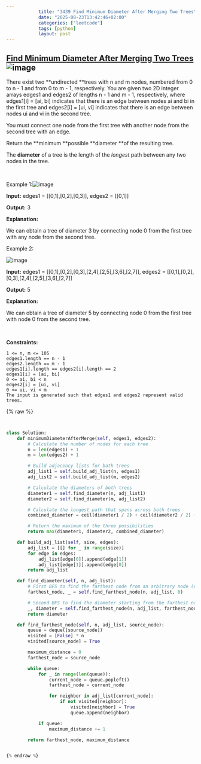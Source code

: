 ```yaml
---
            title: "3439 Find Minimum Diameter After Merging Two Trees"
            date: "2025-08-23T13:42:46+02:00"
            categories: ["leetcode"]
            tags: [python]
            layout: post
---
```

            
## [Find Minimum Diameter After Merging Two Trees](https://leetcode.com/problems/find-minimum-diameter-after-merging-two-trees) ![image](https://img.shields.io/badge/Difficulty-Hard-red)

There exist two **undirected **trees with n and m nodes, numbered from 0 to n - 1 and from 0 to m - 1, respectively. You are given two 2D integer arrays edges1 and edges2 of lengths n - 1 and m - 1, respectively, where edges1[i] = [ai, bi] indicates that there is an edge between nodes ai and bi in the first tree and edges2[i] = [ui, vi] indicates that there is an edge between nodes ui and vi in the second tree.

You must connect one node from the first tree with another node from the second tree with an edge.

Return the **minimum **possible **diameter **of the resulting tree.

The **diameter** of a tree is the length of the *longest* path between any two nodes in the tree.

 

Example 1:![image](https://assets.leetcode.com/uploads/2024/04/22/example11-transformed.png)

**Input:** edges1 = [[0,1],[0,2],[0,3]], edges2 = [[0,1]]

**Output:** 3

**Explanation:**

We can obtain a tree of diameter 3 by connecting node 0 from the first tree with any node from the second tree.

Example 2:

![image](https://assets.leetcode.com/uploads/2024/04/22/example211.png)

**Input:** edges1 = [[0,1],[0,2],[0,3],[2,4],[2,5],[3,6],[2,7]], edges2 = [[0,1],[0,2],[0,3],[2,4],[2,5],[3,6],[2,7]]

**Output:** 5

**Explanation:**

We can obtain a tree of diameter 5 by connecting node 0 from the first tree with node 0 from the second tree.

 

**Constraints:**

	1 <= n, m <= 105
	edges1.length == n - 1
	edges2.length == m - 1
	edges1[i].length == edges2[i].length == 2
	edges1[i] = [ai, bi]
	0 <= ai, bi < n
	edges2[i] = [ui, vi]
	0 <= ui, vi < m
	The input is generated such that edges1 and edges2 represent valid trees.

{% raw %}


```python


class Solution:
    def minimumDiameterAfterMerge(self, edges1, edges2):
        # Calculate the number of nodes for each tree
        n = len(edges1) + 1
        m = len(edges2) + 1

        # Build adjacency lists for both trees
        adj_list1 = self.build_adj_list(n, edges1)
        adj_list2 = self.build_adj_list(m, edges2)

        # Calculate the diameters of both trees
        diameter1 = self.find_diameter(n, adj_list1)
        diameter2 = self.find_diameter(m, adj_list2)

        # Calculate the longest path that spans across both trees
        combined_diameter = ceil(diameter1 / 2) + ceil(diameter2 / 2) + 1

        # Return the maximum of the three possibilities
        return max(diameter1, diameter2, combined_diameter)

    def build_adj_list(self, size, edges):
        adj_list = [[] for _ in range(size)]
        for edge in edges:
            adj_list[edge[0]].append(edge[1])
            adj_list[edge[1]].append(edge[0])
        return adj_list

    def find_diameter(self, n, adj_list):
        # First BFS to find the farthest node from an arbitrary node (e.g., 0)
        farthest_node, _ = self.find_farthest_node(n, adj_list, 0)

        # Second BFS to find the diameter starting from the farthest node
        _, diameter = self.find_farthest_node(n, adj_list, farthest_node)
        return diameter

    def find_farthest_node(self, n, adj_list, source_node):
        queue = deque([source_node])
        visited = [False] * n
        visited[source_node] = True

        maximum_distance = 0
        farthest_node = source_node

        while queue:
            for _ in range(len(queue)):
                current_node = queue.popleft()
                farthest_node = current_node

                for neighbor in adj_list[current_node]:
                    if not visited[neighbor]:
                        visited[neighbor] = True
                        queue.append(neighbor)

            if queue:
                maximum_distance += 1

        return farthest_node, maximum_distance


{% endraw %}
```
